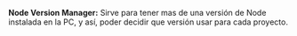**Node Version Manager:** Sirve para tener mas de una versión de Node instalada en la PC, y así, poder decidir que versión usar para cada proyecto. 